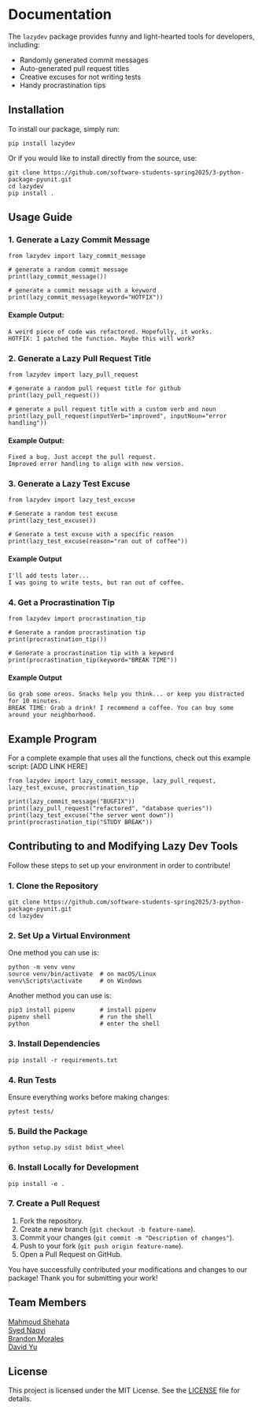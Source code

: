 # Documentation

The `lazydev` package provides funny and light-hearted tools for developers, including:

- Randomly generated commit messages
- Auto-generated pull request titles
- Creative excuses for not writing tests
- Handy procrastination tips

## Installation
To install our package, simply run:
```
pip install lazydev
```
Or if you would like to install directly from the source, use:
```
git clone https://github.com/software-students-spring2025/3-python-package-pyunit.git
cd lazydev
pip install .
```

## Usage Guide

### 1. Generate a Lazy Commit Message
```
from lazydev import lazy_commit_message

# generate a random commit message
print(lazy_commit_message())

# generate a commit message with a keyword
print(lazy_commit_message(keyword="HOTFIX"))
```
#### Example Output:
```
A weird piece of code was refactored. Hopefully, it works.
HOTFIX: I patched the function. Maybe this will work?
```

### 2. Generate a Lazy Pull Request Title
```
from lazydev import lazy_pull_request

# generate a random pull request title for github
print(lazy_pull_request())

# generate a pull request title with a custom verb and noun
print(lazy_pull_request(inputVerb="improved", inputNoun="error handling"))
```

#### Example Output:
```
Fixed a bug. Just accept the pull request.
Improved error handling to align with new version.
```

### 3. Generate a Lazy Test Excuse
```
from lazydev import lazy_test_excuse

# Generate a random test excuse
print(lazy_test_excuse())

# Generate a test excuse with a specific reason
print(lazy_test_excuse(reason="ran out of coffee"))
```

#### Example Output
```
I'll add tests later...
I was going to write tests, but ran out of coffee.
```

### 4. Get a Procrastination Tip
```
from lazydev import procrastination_tip

# Generate a random procrastination tip
print(procrastination_tip())

# Generate a procrastination tip with a keyword
print(procrastination_tip(keyword="BREAK TIME"))
```

#### Example Output
```
Go grab some oreos. Snacks help you think... or keep you distracted for 10 minutes.
BREAK TIME: Grab a drink! I recommend a coffee. You can buy some around your neighborhood.
```

## Example Program
For a complete example that uses all the functions, check out this example script: [ADD LINK HERE]
```
from lazydev import lazy_commit_message, lazy_pull_request, lazy_test_excuse, procrastination_tip

print(lazy_commit_message("BUGFIX"))
print(lazy_pull_request("refactored", "database queries"))
print(lazy_test_excuse("the server went down"))
print(procrastination_tip("STUDY BREAK"))
```
## Contributing to and Modifying Lazy Dev Tools

Follow these steps to set up your environment in order to contribute!

### 1. Clone the Repository
```
git clone https://github.com/software-students-spring2025/3-python-package-pyunit.git
cd lazydev
```

### 2. Set Up a Virtual Environment
One method you can use is:
```
python -m venv venv
source venv/bin/activate  # on macOS/Linux
venv\Scripts\activate     # on Windows
```
Another method you can use is:
```
pip3 install pipenv       # install pipenv
pipenv shell              # run the shell
python                    # enter the shell
```

### 3. Install Dependencies
```
pip install -r requirements.txt
```

### 4. Run Tests
Ensure everything works before making changes:
```
pytest tests/
```

### 5. Build the Package
```
python setup.py sdist bdist_wheel
```

### 6. Install Locally for Development
```
pip install -e .
```

### 7. Create a Pull Request
1. Fork the repository.
2. Create a new branch (`git checkout -b feature-name`).
3. Commit your changes (`git commit -m "Description of changes"`).
4. Push to your fork (`git push origin feature-name`).
5. Open a Pull Request on GitHub.

You have successfully contributed your modifications and changes to our package! Thank you for submitting your work!

## Team Members
[Mahmoud Shehata]("https://github.com/MahmoudS1201") <br /> 
[Syed Naqvi]("https://github.com/syed1naqvi") <br />
[Brandon Morales]("https://github.com/BAMOEQ") <br />
[David Yu]("https://github.com/DavidYu00")

## License
This project is licensed under the MIT License. See the [LICENSE]("https://github.com/software-students-spring2025/3-python-package-pyunit/blob/main/LICENSE") file for details.